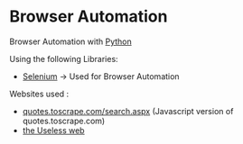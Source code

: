 # Browser Automation

Browser Automation with [Python](https://www.python.org/)

Using the following Libraries: 
- [Selenium](https://www.selenium.dev/) -> Used for Browser Automation

Websites used :
- [quotes.toscrape.com/search.aspx](https://quotes.toscrape.com/search.aspx) (Javascript version of quotes.toscrape.com)
- [the Useless web](https://theuselessweb.com/)



